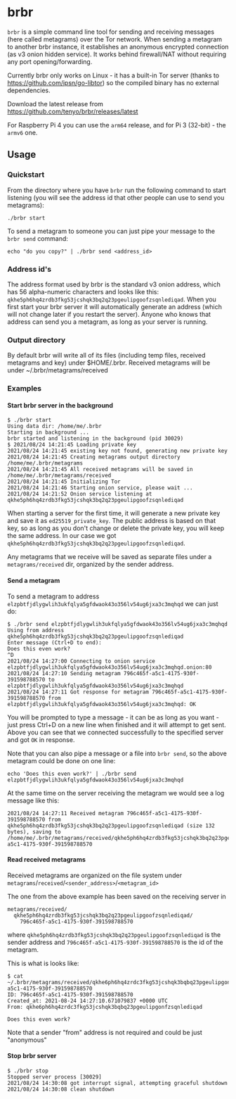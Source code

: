 # brbr

`brbr` is a simple command line tool for sending and receiving messages (here called metagrams) over the Tor network. When sending a metagram to another brbr instance, it establishes an anonymous encrypted connection (as v3 onion hidden service). It works behind firewall/NAT without requiring any port opening/forwarding.

Currently brbr only works on Linux - it has a built-in Tor server (thanks to https://github.com/ipsn/go-libtor) so the compiled binary has no external dependencies.

Download the latest release from https://github.com/tenyo/brbr/releases/latest

For Raspberry Pi 4 you can use the `arm64` release, and for Pi 3 (32-bit) - the `armv6` one.

## Usage

### Quickstart

From the directory where you have `brbr` run the following command to start listening (you will see the address id that other people can use to send you metagrams):
```
./brbr start
```

To send a metagram to someone you can just pipe your message to the `brbr send` command:
```
echo "do you copy?" | ./brbr send <address_id>
```

### Address id's

The address format used by brbr is the standard v3 onion address, which has 56 alpha-numeric characters and looks like this: `qkhe5ph6hq4zrdb3fkg53jcshqk3bq2q23pgeulipgoofzsqnlediqad`.
When you first start your brbr server it will automatically generate an address (which will not change later if you restart the server). Anyone who knows that address can send you a metagram, as long as your server is running.

### Output directory

By default brbr will write all of its files (including temp files, received metagrams and key) under $HOME/.brbr.
Received metagrams will be under ~/.brbr/metagrams/received

### Examples

#### Start brbr server in the background

```
$ ./brbr start
Using data dir: /home/me/.brbr
Starting in background ...
brbr started and listening in the background (pid 30029)
$ 2021/08/24 14:21:45 Loading private key
2021/08/24 14:21:45 existing key not found, generating new private key
2021/08/24 14:21:45 Creating metagrams output directory /home/me/.brbr/metagrams
2021/08/24 14:21:45 All received metagrams will be saved in /home/me/.brbr/metagrams/received
2021/08/24 14:21:45 Initializing Tor
2021/08/24 14:21:46 Starting onion service, please wait ...
2021/08/24 14:21:52 Onion service listening at qkhe5ph6hq4zrdb3fkg53jcshqk3bq2q23pgeulipgoofzsqnlediqad
```

When starting a server for the first time, it will generate a new private key and save it as `ed25519_private_key`. The public address is based on that key, so as long as you don't change or delete the private key, you will keep the same address. In our case we got `qkhe5ph6hq4zrdb3fkg53jcshqk3bq2q23pgeulipgoofzsqnlediqad`.

Any metagrams that we receive will be saved as separate files under a `metagrams/received` dir, organized by the sender address.

#### Send a metagram

To send a metagram to address `elzpbtfjdlygwlih3ukfqlya5gfdwaok43o356lv54ug6jxa3c3mqhqd` we can just do:

```
$ ./brbr send elzpbtfjdlygwlih3ukfqlya5gfdwaok43o356lv54ug6jxa3c3mqhqd
Using from address qkhe5ph6hq4zrdb3fkg53jcshqk3bq2q23pgeulipgoofzsqnlediqad
Enter message (Ctrl+D to end):
Does this even work?
^D
2021/08/24 14:27:00 Connecting to onion service elzpbtfjdlygwlih3ukfqlya5gfdwaok43o356lv54ug6jxa3c3mqhqd.onion:80
2021/08/24 14:27:10 Sending metagram 796c465f-a5c1-4175-930f-391598788570 to elzpbtfjdlygwlih3ukfqlya5gfdwaok43o356lv54ug6jxa3c3mqhqd
2021/08/24 14:27:11 Got response for metagram 796c465f-a5c1-4175-930f-391598788570 from elzpbtfjdlygwlih3ukfqlya5gfdwaok43o356lv54ug6jxa3c3mqhqd: OK
```

You will be prompted to type a message - it can be as long as you want - just press Ctrl+D on a new line when finished and it will attempt to get sent.
Above you can see that we connected successfully to the specified server and got `OK` in response.

Note that you can also pipe a message or a file into `brbr send`, so the above metagram could be done on one line:
```
echo 'Does this even work?' | ./brbr send elzpbtfjdlygwlih3ukfqlya5gfdwaok43o356lv54ug6jxa3c3mqhqd
```

At the same time on the server receiving the metagram we would see a log message like this:
```
2021/08/24 14:27:11 Received metagram 796c465f-a5c1-4175-930f-391598788570 from qkhe5ph6hq4zrdb3fkg53jcshqk3bq2q23pgeulipgoofzsqnlediqad (size 132 bytes), saving to /home/me/.brbr/metagrams/received/qkhe5ph6hq4zrdb3fkg53jcshqk3bq2q23pgeulipgoofzsqnlediqad/796c465f-a5c1-4175-930f-391598788570
```

#### Read received metagrams

Received metagrams are organized on the file system under `metagrams`/`received`/`<sender_address>`/`<metagram_id>`

The one from the above example has been saved on the receiving server in
```
metagrams/received/
  qkhe5ph6hq4zrdb3fkg53jcshqk3bq2q23pgeulipgoofzsqnlediqad/
    796c465f-a5c1-4175-930f-391598788570
```
where `qkhe5ph6hq4zrdb3fkg53jcshqk3bq2q23pgeulipgoofzsqnlediqad` is the sender address and `796c465f-a5c1-4175-930f-391598788570` is the id of the metagram.

This is what is looks like:
```
$ cat ~/.brbr/metagrams/received/qkhe6ph6hq4zrdc3fkg53jcshqk3bqbq23pgeulipgonfzsqnlediqad/796c465f-a5c1-4175-930f-391598788570
ID: 796c465f-a5c1-4175-930f-391598788570
Created_at: 2021-08-24 14:27:10.671079837 +0000 UTC
From: qkhe6ph6hq4zrdc3fkg53jcshqk3bqbq23pgeulipgonfzsqnlediqad

Does this even work?
```

Note that a sender "from" address is not required and could be just "anonymous"

#### Stop brbr server

```
$ ./brbr stop
Stopped server process [30029]
2021/08/24 14:30:08 got interrupt signal, attempting graceful shutdown
2021/08/24 14:30:08 clean shutdown
```
